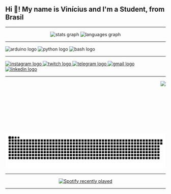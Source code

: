 <h2 align="left">Hi 👋! My name is Vinícius and I'm a Student, from Brasil</h2>

---

<div align="center">
  <img src="https://github-readme-stats.vercel.app/api?hide_title=false&hide_rank=false&show_icons=true&include_all_commits=true&count_private=true&disable_animations=false&theme=dracula&locale=pt-br&hide_border=false&username=viniciuscgobbi" height="150" alt="stats graph"  />
  <img src="https://github-readme-stats.vercel.app/api/top-langs?locale=en&hide_title=false&layout=compact&card_width=320&langs_count=5&theme=dracula&hide_border=false&username=viniciuscgobbi&locale=pt-br" height="150" alt="languages graph"  />
</div>

---

<div align="left">
  <img src="https://cdn.jsdelivr.net/gh/devicons/devicon/icons/arduino/arduino-original.svg" height="40" width="52" alt="arduino logo"  />
  <img src="https://cdn.jsdelivr.net/gh/devicons/devicon/icons/python/python-original.svg" height="40" width="52" alt="python logo"  />
  <img src="https://cdn.jsdelivr.net/gh/devicons/devicon/icons/bash/bash-original.svg" height="40" width="52" alt="bash logo"  />
</div>

---

<div align="left">
  <a href="https://www.instagram.com/v1ni.xyz" target="_blank">
    <img src="https://img.shields.io/static/v1?message=Instagram&logo=instagram&label=&color=E4405F&logoColor=white&labelColor=&style=for-the-badge" height="35" alt="instagram logo"  />
  </a>
  <a href="https://www.twitch.tv/androwinbr" target="_blank">
    <img src="https://img.shields.io/static/v1?message=Twitch&logo=twitch&label=&color=9146FF&logoColor=white&labelColor=&style=for-the-badge" height="35" alt="twitch logo"  />
  </a>
  <a href="https://t.me/opentechlife" target="_blank">
    <img src="https://img.shields.io/static/v1?message=Telegram&logo=telegram&label=&color=2CA5E0&logoColor=white&labelColor=&style=for-the-badge" height="35" alt="telegram logo"  />
  </a>
  <a href="mailto:vinicius.cgobbi2004@gmail.com" target="_blank">
    <img src="https://img.shields.io/static/v1?message=Gmail&logo=gmail&label=&color=D14836&logoColor=white&labelColor=&style=for-the-badge" height="35" alt="gmail logo"  />
  </a>
  <a href="https://www.linkedin.com/in/vin%C3%ADcius-cavati-gobbi-046272225/" target="_blank">
    <img src="https://img.shields.io/static/v1?message=LinkedIn&logo=linkedin&label=&color=0077B5&logoColor=white&labelColor=&style=for-the-badge" height="35" alt="linkedin logo"  />
  </a>
</div>

---


<img align="right" height="150" src="https://i.imgflip.com/65efzo.gif"  />

###

<br clear="both">

!["Snake Animation"](https://github.com/Viniciuscgobbi/Viniciuscgobbi/blob/output/github-contribution-grid-snake.svg)

---

<div align="center">
  <a href="https://open.spotify.com/user/21eccoudizoaregspurapvjfq">
    <img src="https://spotify-recently-played-readme.vercel.app/api?user=21eccoudizoaregspurapvjfq&count=5" alt="Spotify recently played"  />
  </a>
</div>

---

